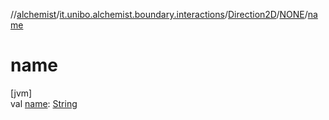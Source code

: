 //[alchemist](../../../../index.md)/[it.unibo.alchemist.boundary.interactions](../../index.md)/[Direction2D](../index.md)/[NONE](index.md)/[name](name.md)

# name

[jvm]\
val [name](name.md): [String](https://kotlinlang.org/api/latest/jvm/stdlib/kotlin/-string/index.html)
